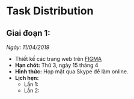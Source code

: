# Task Distribution
## Giai đoạn 1:
*Ngày: 11/04/2019*
* Thiết kế các trang web trên [FIGMA](https://www.figma.com/)
* **Hạn chót:** Thứ 3, ngày 15 tháng 4
* **Hình thức:** Họp mặt qua Skype để làm online.
* **Lịch hẹn:**
    * Lần 1: 
    * Lần 2: